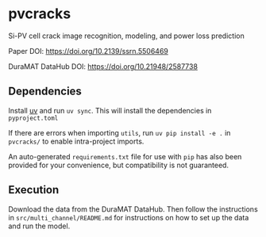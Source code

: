 # pvcracks
Si-PV cell crack image recognition, modeling, and power loss prediction

Paper DOI: https://doi.org/10.2139/ssrn.5506469

DuraMAT DataHub DOI: https://doi.org/10.21948/2587738

## Dependencies

Install [uv](https://docs.astral.sh/uv/) and run `uv sync`. This will install the dependencies in `pyproject.toml`

If there are errors when importing `utils`, run `uv pip install -e .` in `pvcracks/` to enable intra-project imports.

An auto-generated `requirements.txt` file for use with `pip` has also been provided for your convenience, but compatibility is not guaranteed.

## Execution

Download the data from the DuraMAT DataHub. Then follow the instructions in `src/multi_channel/README.md` for instructions on how to set up the data and run the model.